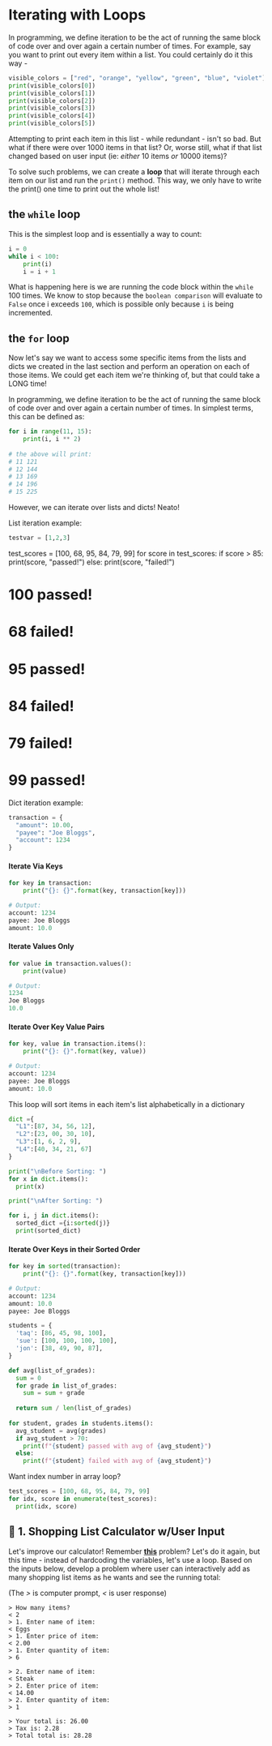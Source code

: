 <!---
{"next":"Topics/pandas.md","title":"Loops"}
-->

# Iterating with Loops

In programming, we define iteration to be the act of running the same block of code over and over again a certain number of times. For example, say you want to print out every item within a list. You could certainly do it this way -

```python
visible_colors = ["red", "orange", "yellow", "green", "blue", "violet"]
print(visible_colors[0])
print(visible_colors[1])
print(visible_colors[2])
print(visible_colors[3])
print(visible_colors[4])
print(visible_colors[5])
```

Attempting to print each item in this list - while redundant - isn't so bad. But what if there were over 1000 items in that list? Or, worse still, what if that list changed based on user input (ie: *either* 10 items *or* 10000 items)?

To solve such problems, we can create a **loop** that will iterate through each item on our list and run the `print()` method. This way, we only have to write the print() one time to print out the whole list!

## the `while` loop

This is the simplest loop and is essentially a way to count:

```python
i = 0
while i < 100:
	print(i)
	i = i + 1
```

What is happening here is we are running the code block within the `while` 100 times. We know to stop because the `boolean comparison` will evaluate to `False` once i exceeds `100`, which is possible only because `i` is being incremented.

## the `for` loop

Now let's say we want to access some specific items from the lists and dicts we created in the last section and perform an operation on each of those items. We could get each item we're thinking of, but that could take a LONG time! 

In programming, we define iteration to be the act of running the same block of code over and over again a certain number of times. In simplest terms, this can be defined as:

```python
for i in range(11, 15):
    print(i, i ** 2)
    
# the above will print:
# 11 121
# 12 144
# 13 169
# 14 196
# 15 225
```

However, we can iterate over lists and dicts! Neato!

List iteration example:

```python
testvar = [1,2,3]
```


test_scores = [100, 68, 95, 84, 79, 99]
for score in test_scores:
  if score > 85:
    print(score, "passed!")
  else:
    print(score, "failed!")
    
# 100 passed!
# 68 failed!
# 95 passed!
# 84 failed!
# 79 failed!
# 99 passed!


Dict iteration example:




```python
transaction = {
  "amount": 10.00,
  "payee": "Joe Bloggs",
  "account": 1234
}
```

#### Iterate Via Keys

```python
for key in transaction:
    print("{}: {}".format(key, transaction[key]))

# Output:
account: 1234
payee: Joe Bloggs
amount: 10.0
```

#### Iterate Values Only

```python
for value in transaction.values():
    print(value)

# Output:
1234
Joe Bloggs
10.0
```

#### Iterate Over Key Value Pairs

```python
for key, value in transaction.items():
    print("{}: {}".format(key, value))

# Output:
account: 1234
payee: Joe Bloggs
amount: 10.0
```

This loop will sort items in each item's  list alphabetically in a dictionary

```python 
dict ={ 
  "L1":[87, 34, 56, 12], 
  "L2":[23, 00, 30, 10], 
  "L3":[1, 6, 2, 9], 
  "L4":[40, 34, 21, 67] 
} 

print("\nBefore Sorting: ") 
for x in dict.items(): 
  print(x) 

print("\nAfter Sorting: ") 

for i, j in dict.items(): 
  sorted_dict ={i:sorted(j)} 
  print(sorted_dict)
```

#### Iterate Over Keys in their Sorted Order

```python
for key in sorted(transaction):
    print("{}: {}".format(key, transaction[key]))

# Output:
account: 1234
amount: 10.0
payee: Joe Bloggs
```



```python
students = {
  'taq': [86, 45, 98, 100],
  'sue': [100, 100, 100, 100],
  'jon': [38, 49, 90, 87],
}

def avg(list_of_grades):
  sum = 0
  for grade in list_of_grades:
    sum = sum + grade
  
  return sum / len(list_of_grades)
  
for student, grades in students.items():
  avg_student = avg(grades)
  if avg_student > 70:
    print(f"{student} passed with avg of {avg_student}")
  else:
    print(f"{student} failed with avg of {avg_student}")
```

Want index number in array loop?

```python
test_scores = [100, 68, 95, 84, 79, 99]
for idx, score in enumerate(test_scores):
  print(idx, score)
```



## 🚗 1. Shopping List Calculator w/User Input

Let's improve our calculator! Remember **[this](basic_data_types.md#-practice-shopping-list-calculator-i)** problem? Let's do it again, but this time - instead of hardcoding the variables, let's use a loop. Based on the inputs below, develop a problem where user can interactively add as many shopping list items as he wants and see the running total:

(The *>* is computer prompt, *<* is user response)

```text
> How many items?
< 2
> 1. Enter name of item:
< Eggs
> 1. Enter price of item:
< 2.00
> 1. Enter quantity of item:
> 6

> 2. Enter name of item:
< Steak
> 2. Enter price of item:
< 14.00
> 2. Enter quantity of item:
> 1

> Your total is: 26.00
> Tax is: 2.28
> Total total is: 28.28

```

